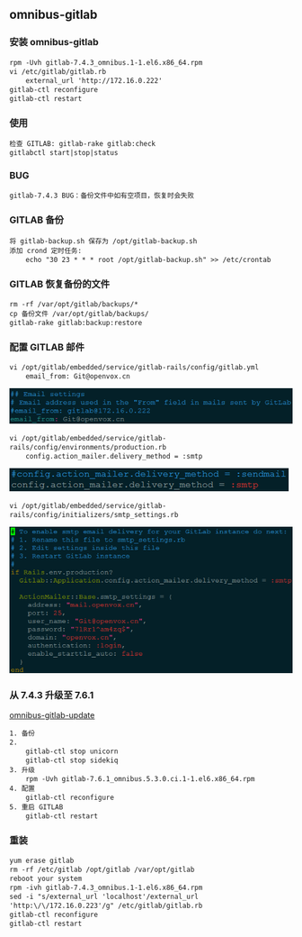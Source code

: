 ## omnibus-gitlab

### 安装 omnibus-gitlab

	rpm -Uvh gitlab-7.4.3_omnibus.1-1.el6.x86_64.rpm
	vi /etc/gitlab/gitlab.rb
		external_url 'http://172.16.0.222'
	gitlab-ctl reconfigure
	gitlab-ctl restart
	
### 使用

	检查 GITLAB: gitlab-rake gitlab:check
	gitlabctl start|stop|status

### BUG

	gitlab-7.4.3 BUG：备份文件中如有空项目，恢复时会失败

### GITLAB 备份

	将 gitlab-backup.sh 保存为 /opt/gitlab-backup.sh
	添加 crond 定时任务: 
		echo "30 23 * * * root /opt/gitlab-backup.sh" >> /etc/crontab

### GITLAB 恢复备份的文件

	rm -rf /var/opt/gitlab/backups/*
	cp 备份文件 /var/opt/gitlab/backups/
	gitlab-rake gitlab:backup:restore
	
### 配置 GITLAB 邮件

	vi /opt/gitlab/embedded/service/gitlab-rails/config/gitlab.yml
		email_from: Git@openvox.cn

![email_from](images/email_from.png)

	vi /opt/gitlab/embedded/service/gitlab-rails/config/environments/production.rb
		config.action_mailer.delivery_method = :smtp

![smtp](images/smtp.png)

	vi /opt/gitlab/embedded/service/gitlab-rails/config/initializers/smtp_settings.rb

![email_settings](images/email_settings.png)

### 从 7.4.3 升级至 7.6.1

[omnibus-gitlab-update](https://gitlab.com/gitlab-org/omnibus-gitlab/blob/master/doc/update.md)

	1. 备份
	2. 
		gitlab-ctl stop unicorn
		gitlab-ctl stop sidekiq
	3. 升级
		rpm -Uvh gitlab-7.6.1_omnibus.5.3.0.ci.1-1.el6.x86_64.rpm
	4. 配置
		gitlab-ctl reconfigure
	5. 重启 GITLAB
		gitlab-ctl restart
		
### 重装

	yum erase gitlab
	rm -rf /etc/gitlab /opt/gitlab /var/opt/gitlab
	reboot your system
	rpm -ivh gitlab-7.4.3_omnibus.1-1.el6.x86_64.rpm
	sed -i "s/external_url 'localhost'/external_url 'http:\/\/172.16.0.223'/g" /etc/gitlab/gitlab.rb
	gitlab-ctl reconfigure
	gitlab-ctl restart